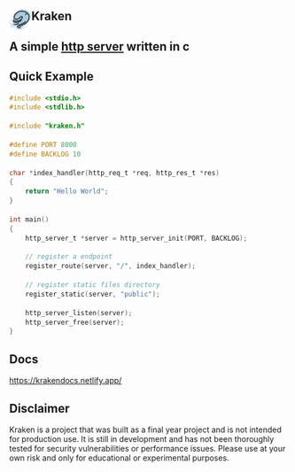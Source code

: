 <h2 align="left">
<img align="left" height="40" src="assets/kraken_logo.png">
Kraken
<h2>

A simple [http server](https://en.wikipedia.org/wiki/HTTP_server) written in c

## Quick Example

```c
#include <stdio.h>
#include <stdlib.h>

#include "kraken.h"

#define PORT 8000
#define BACKLOG 10

char *index_handler(http_req_t *req, http_res_t *res)
{
    return "Hello World";
}

int main()
{
    http_server_t *server = http_server_init(PORT, BACKLOG);

    // register a endpoint
    register_route(server, "/", index_handler);

    // register static files directory
    register_static(server, "public");

    http_server_listen(server);
    http_server_free(server);
}
```

## Docs

https://krakendocs.netlify.app/

## Disclaimer

Kraken is a project that was built as a final year project and is not intended for production use. It is still in development and has not been thoroughly tested for security vulnerabilities or performance issues. Please use at your own risk and only for educational or experimental purposes.

